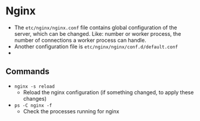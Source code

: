 # Nginx
- The `etc/nginx/nginx.conf` file contains global configuration of the server, which can be changed. Like: number or worker process, the number of connections a worker process can handle.
- Another configuration file is `etc/nginx/nginx/conf.d/default.conf`
- 

## Commands
 - `nginx -s reload`
   - Reload the nginx configuration (if something changed, to apply these changes)
 - `ps -C nginx -f` 
   - Check the processes running for nginx